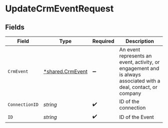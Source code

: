 # UpdateCrmEventRequest


## Fields

| Field                                                                                                           | Type                                                                                                            | Required                                                                                                        | Description                                                                                                     |
| --------------------------------------------------------------------------------------------------------------- | --------------------------------------------------------------------------------------------------------------- | --------------------------------------------------------------------------------------------------------------- | --------------------------------------------------------------------------------------------------------------- |
| `CrmEvent`                                                                                                      | [*shared.CrmEvent](../../models/shared/crmevent.md)                                                             | :heavy_minus_sign:                                                                                              | An event represents an event, activity, or engagement and is always associated with a deal, contact, or company |
| `ConnectionID`                                                                                                  | *string*                                                                                                        | :heavy_check_mark:                                                                                              | ID of the connection                                                                                            |
| `ID`                                                                                                            | *string*                                                                                                        | :heavy_check_mark:                                                                                              | ID of the Event                                                                                                 |